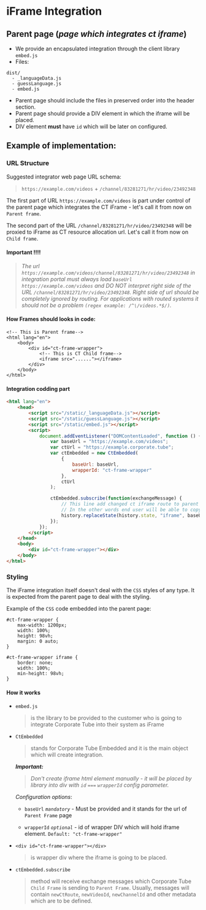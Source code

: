 # iFrame Integration

## Parent page (_page which integrates ct iframe_)

* We provide an encapsulated integration through the client library `embed.js` 
* Files:
```
dist/
  - _languageData.js
  - guessLanguage.js
  - embed.js
```
* Parent page should include the files in preserved order into the header section.
* Parent page should provide a DIV element in which the iframe will be placed. 
* DIV element **must** have `id` which will be later on configured.

## Example of implementation:

### URL Structure

Suggested integrator web page URL schema:
> `https://example.com/videos` + `/channel/83281271/hr/video/23492348`

The first part of URL `https://example.com/videos` is part under control of the parent page which integrates the CT iFrame - let's call it from now on `Parent frame`.

The second part of the URL `/channel/83281271/hr/video/23492348` will be proxied to iFrame as CT resource allocation url. Let's call it from now on `Child frame`.

#### Important !!!!
> _The url `https://example.com/videos/channel/83281271/hr/video/23492348` in integration portal must always load `baseUrl` `https://example.com/videos` and DO NOT interpret right side of the URL `/channel/83281271/hr/video/23492348`. Right side of url should be completely ignored by routing. 
For applications with routed systems it should not be a problem `(regex example: /^\/videos.*$/)`._

#### How Frames should looks in code:

```
<!-- This is Parent frame-->
<html lang="en">
    <body>
        <div id="ct-frame-wrapper">
            <!-- This is CT Child frame-->
            <iframe src="......"></iframe>
        </div>
    </body>
</html>
```

#### Integration codding part
```html
<html lang="en">
    <head>
        <script src="/static/_languageData.js"></script>
        <script src="/static/guessLanguage.js"></script>
        <script src="/static/embed.js"></script>
        <script>
            document.addEventListener("DOMContentLoaded", function () {
                var baseUrl = "https://example.com/videos";
                var ctUrl = "https://example.corporate.tube";
                var ctEmbedded = new CtEmbedded(
                    {
                        baseUrl: baseUrl, 
                        wrapperId: "ct-frame-wrapper"
                    },
                    ctUrl
                );

                ctEmbedded.subscribe(function(exchangeMessage) {
                    // This line add changed ct iframe route to parent website integration page
                    // In the other words end user will be able to copy url and send to someone in order to share ct deep linkable content
                    history.replaceState(history.state, "iframe", baseUrl + exchangeMessage.routeChanged);
                });
            });
        </script>
    </head>
    <body>
        <div id="ct-frame-wrapper"></div>
    </body>
</html>
```

### Styling

The iFrame integration itself doesn't deal with the `CSS` styles of any type. 
It is expected from the parent page to deal with the styling.

Example of the `CSS` code embedded into the parent page:

```
#ct-frame-wrapper {
    max-width: 1200px;
    width: 100%;
    height: 98vh;
    margin: 0 auto;
}

#ct-frame-wrapper iframe {
    border: none;
    width: 100%;
    min-height: 98vh;
}
```

#### How it works

* `embed.js` 
    > is the library to be provided to the customer who is going to integrate Corporate Tube into their system as iFrame

* `CtEmbedded` 
    > stands for Corporate Tube Embedded and it is the main object which will create integration.

    **_Important:_**
    > _Don't create iframe html element manually - it will be placed by library into div with `id` `===` `wrapperId` config parameter._
    
    _Configuration options_:
    
    * `baseUrl` _`mandatory`_ - Must be provided and it stands for the url of `Parent Frame` page
    
    * `wrapperId` _`optional`_ - id of wrapper DIV which will hold iframe element. `Default: "ct-frame-wrapper"`

* `<div id="ct-frame-wrapper"></div>` 
    > is wrapper div where the iframe is going to be placed.

* `ctEmbedded.subscribe` 
    > method will receive exchange messages which Corporate Tube `Child Frame` is sending to `Parent Frame`. Usually, messages will contain `newCtRoute`, `newVideoId`, `newChannelId` and other metadata which are to be defined.
